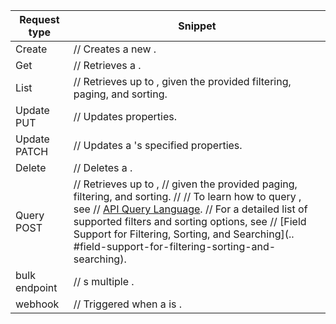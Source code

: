 |Request type | Snippet|
|---------------|--------------------------------------------------------------------------------------------------------------------------------------------------------------------------------------------------------------------------------------------------------------------------------------------------------------------------------------------------------------------------------------------------------------------------------------------------|
| Create        | // Creates a new <thing>.                                                                                                                                                                                                                                                                                                                                                                                                                        |
| Get           | // Retrieves a <thing>.                                                                                                                                                                                                                                                                                                                                                                                                                          |
| List          | // Retrieves up to <number> <things>, given the provided filtering, paging, and sorting.                                                                                                                                                                                                                                                                                                                                                         |
| Update PUT    | // Updates <thing> properties.                                                                                                                                                                                                                                                                                                                                                                                                                   |
| Update PATCH  | // Updates a <thing>'s specified properties.                                                                                                                                                                                                                                                                                                                                                                                                     |
| Delete        | // Deletes a <thing>.                                                                                                                                                                                                                                                                                                                                                                                                                            |
| Query POST    | // Retrieves up to <number> <things>, // given the provided paging, filtering, and sorting. // // To learn how to query <things>, see // [API Query Language](https://dev.wix.com/api/rest/getting-started/api-query-language). // For a detailed list of supported filters and sorting options, see // [Field Support for Filtering, Sorting, and Searching](<vertical>.<service>.<article>#field-support-for-filtering-sorting-and-searching). |
| bulk endpoint | // <action>s multiple <things>.                                                                                                                                                                                                                                                                                                                                                                                                                  |
| webhook       | // Triggered when a <thing> is <actioned>.                                                                                                                                                                                                                                                                                                                                                                                                       |
